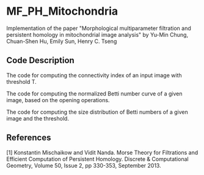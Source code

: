 # MF_PH_Mitochondria

Implementation of the paper "Morphological multiparameter filtration and persistent homology in mitochondrial image analysis" by Yu-Min Chung, Chuan-Shen Hu, Emily Sun, Henry C. Tseng


## Code Description
The code for computing the connectivity index of an input image with threshold T. 


The code for computing the normalized Betti number curve of a given image, based on the opening operations.


The code for computing the size distribution of Betti numbers of a given image and the threshold.

## References
[1] Konstantin Mischaikow and Vidit Nanda. Morse Theory for Filtrations and Efficient Computation of Persistent Homology. Discrete & Computational Geometry, Volume 50, Issue 2, pp 330-353, September 2013.

